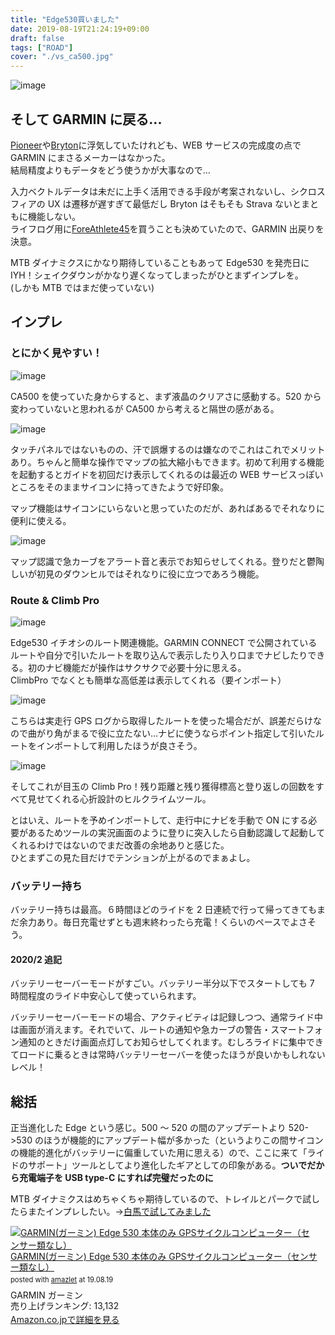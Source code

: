 ```yaml
---
title: "Edge530買いました"
date: 2019-08-19T21:24:19+09:00
draft: false
tags: ["ROAD"]
cover: "./vs_ca500.jpg"
---
```


![image](./vs_ca500.jpg)

## そして GARMIN に戻る...

[Pioneer](https://amzn.to/2Z1Co5i)や[Bryton](https://amzn.to/2YZczDe)に浮気していたけれども、WEB サービスの完成度の点で GARMIN にまさるメーカーはなかった。  
結局精度よりもデータをどう使うかが大事なので…

入力ベクトルデータは未だに上手く活用できる手段が考案されないし、シクロスフィアの UX は遷移が遅すぎて最低だし Bryton はそもそも Strava ないとまともに機能しない。  
ライフログ用に[ForeAthlete45](https://amzn.to/33GjkIG)を買うことも決めていたので、GARMIN 出戻りを決意。

MTB ダイナミクスにかなり期待していることもあって Edge530 を発売日に IYH！シェイクダウンがかなり遅くなってしまったがひとまずインプレを。  
(しかも MTB ではまだ使っていない)

## インプレ

### とにかく見やすい！

![image](./basicview.jpg)

CA500 を使っていた身からすると、まず液晶のクリアさに感動する。520 から変わっていないと思われるが CA500 から考えると隔世の感がある。

![image](./pan.jpg)

タッチパネルではないものの、汗で誤爆するのは嫌なのでこれはこれでメリットあり。ちゃんと簡単な操作でマップの拡大縮小もできます。初めて利用する機能を起動するとガイドを初回だけ表示してくれるのは最近の WEB サービスっぽいところをそのままサイコンに持ってきたようで好印象。

マップ機能はサイコンにいらないと思っていたのだが、あればあるでそれなりに便利に使える。

![image](./sharp.jpg)

マップ認識で急カーブをアラート音と表示でお知らせしてくれる。登りだと鬱陶しいが初見のダウンヒルではそれなりに役に立つであろう機能。

### Route & Climb Pro

![image](./routeguide.jpg)

Edge530 イチオシのルート関連機能。GARMIN CONNECT で公開されているルートや自分で引いたルートを取り込んで表示したり入り口までナビしたりできる。初のナビ機能だが操作はサクサクで必要十分に思える。  
ClimbPro でなくとも簡単な高低差は表示してくれる（要インポート）

![image](./confuseroute.jpg)

こちらは実走行 GPS ログから取得したルートを使った場合だが、誤差だらけなので曲がり角がまるで役に立たない…ナビに使うならポイント指定して引いたルートをインポートして利用したほうが良さそう。

![image](./climbpro.jpg)

そしてこれが目玉の Climb Pro！残り距離と残り獲得標高と登り返しの回数をすべて見せてくれる心折設計のヒルクライムツール。

とはいえ、ルートを予めインポートして、走行中にナビを手動で ON にする必要があるためツールの実況画面のように登りに突入したら自動認識して起動してくれるわけではないのでまだ改善の余地ありと感じた。  
ひとまずこの見た目だけでテンションが上がるのでまぁよし。

### バッテリー持ち

バッテリー持ちは最高。６時間ほどのライドを 2 日連続で行って帰ってきてもまだ余力あり。毎日充電せずとも週末終わったら充電！くらいのペースでよさそう。

#### 2020/2 追記

バッテリーセーバーモードがすごい。バッテリー半分以下でスタートしても 7 時間程度のライド中安心して使っていられます。

バッテリーセーバーモードの場合、アクティビティは記録しつつ、通常ライド中は画面が消えます。それでいて、ルートの通知や急カーブの警告・スマートフォン通知のときだけ画面点灯してお知らせしてくれます。むしろライドに集中できてロードに乗るときは常時バッテリーセーバーを使ったほうが良いかもしれないレベル！

## 総括

正当進化した Edge という感じ。500 ～ 520 の間のアップデートより 520->530 のほうが機能的にアップデート幅が多かった（というよりこの間サイコンの機能的進化がバッテリーに偏重していた用に思える）ので、ここに来て「ライドのサポート」ツールとしてより進化したギアとしての印象がある。**ついでだから充電端子を USB type-C にすれば完璧だったのに**

MTB ダイナミクスはめちゃくちゃ期待しているので、トレイルとパークで試したらまたインプレしたい。→[白馬で試してみました](/post/2019/11/edge530_mtbd/)

<div class="amazlet-box" style="margin-bottom:0px;"><div class="amazlet-image" style="float:left;margin:0px 12px 1px 0px;"><a href="http://www.amazon.co.jp/exec/obidos/ASIN/B07TVPYCTV/gensobunya-22/ref=nosim/" name="amazletlink" target="_blank"><img src="https://images-fe.ssl-images-amazon.com/images/I/41iLfIIuT6L._SL160_.jpg" alt="GARMIN(ガーミン) Edge 530 本体のみ GPSサイクルコンピューター（センサー類なし）" style="border: none;" /></a></div><div class="amazlet-info" style="line-height:120%; margin-bottom: 10px"><div class="amazlet-name" style="margin-bottom:10px;line-height:120%"><a href="http://www.amazon.co.jp/exec/obidos/ASIN/B07TVPYCTV/gensobunya-22/ref=nosim/" name="amazletlink" target="_blank">GARMIN(ガーミン) Edge 530 本体のみ GPSサイクルコンピューター（センサー類なし）</a><div class="amazlet-powered-date" style="font-size:80%;margin-top:5px;line-height:120%">posted with <a href="http://www.amazlet.com/" title="amazlet" target="_blank">amazlet</a> at 19.08.19</div></div><div class="amazlet-detail">GARMIN ガーミン <br />売り上げランキング: 13,132<br /></div><div class="amazlet-sub-info" style="float: left;"><div class="amazlet-link" style="margin-top: 5px"><a href="http://www.amazon.co.jp/exec/obidos/ASIN/B07TVPYCTV/gensobunya-22/ref=nosim/" name="amazletlink" target="_blank">Amazon.co.jpで詳細を見る</a></div></div></div><div class="amazlet-footer" style="clear: left"></div></div>
